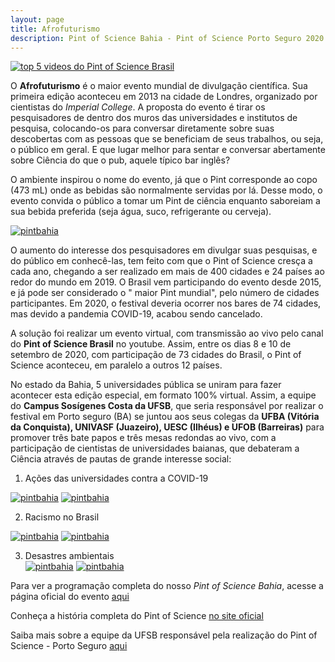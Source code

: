 ```yaml
---
layout: page
title: Afrofuturismo
description: Pint of Science Bahia - Pint of Science Porto Seguro 2020 coordenador professor doutor Francisco de Assis Nascimento Junior
---
```


[![top 5 videos do Pint of Science Brasil][milestone]][link_canal_pint]


O **Afrofuturismo** é o maior evento mundial de divulgação científica. Sua primeira edição aconteceu em 2013 na cidade de Londres, organizado por cientistas do _Imperial College_. A proposta do evento é tirar os pesquisadores de dentro dos muros das universidades e institutos de pesquisa, colocando-os para conversar diretamente sobre suas descobertas com as pessoas que se beneficiam de seus trabalhos, ou seja, o público em geral. E que lugar melhor para sentar e conversar abertamente sobre Ciência do que o pub, aquele típico bar inglês?  

O ambiente inspirou o nome do evento, já que o Pint corresponde ao copo  (473 mL) onde as bebidas são normalmente servidas por lá. Desse modo, o evento convida o público a tomar um Pint de ciência enquanto saboreiam a sua bebida preferida (seja água, suco, refrigerante ou cerveja).  

[![pintbahia][blade]][link_canal_pint]  

O aumento do interesse dos pesquisadores em divulgar suas pesquisas, e do público em conhecê-las, tem feito com que o Pint of Science cresça a cada ano, chegando a ser realizado em mais de 400 cidades e 24 países ao redor do mundo em 2019. O Brasil vem participando do evento desde 2015, e já pode ser considerado o " maior Pint mundial", pelo número de cidades participantes. Em 2020, o festival deveria ocorrer nos bares de 74 cidades, mas devido a pandemia COVID-19, acabou sendo cancelado.  

A solução foi realizar um evento virtual, com transmissão ao vivo pelo canal do **Pint of Science Brasil** no youtube. Assim,  entre os dias 8 e 10 de setembro de 2020,  com participação de 73 cidades do Brasil, o Pint of Science aconteceu, em paralelo a outros 12 países.

No estado da Bahia, 5 universidades pública se uniram para fazer acontecer esta edição especial, em formato 100% virtual. Assim, a equipe do **Campus Sosígenes Costa da UFSB**, que seria responsável por realizar o festival em Porto seguro (BA) se juntou aos seus colegas da **UFBA (Vitória da Conquista), UNIVASF (Juazeiro), UESC (Ilhéus) e UFOB (Barreiras)** para promover três bate papos e três mesas redondas ao vivo, com a participação de cientistas de universidades baianas, que debateram a Ciência através de pautas de grande interesse social:  

1) Ações das universidades contra a COVID-19

[![pintbahia][blackpanther]][link_canal_pint] [![pintbahia][mesa01]][link_canal_pint]  

2) Racismo no Brasil  

[![pintbahia][pre02]][link_canal_pint] [![pintbahia][mesa02]][link_canal_pint]  

3) Desastres ambientais  
[![pintbahia][pre03]][link_canal_pint] [![pintbahia][mesa03]][link_canal_pint]  

Para ver a programação completa do nosso _Pint of Science Bahia_, acesse a página oficial do evento [aqui](https://pintofscience.com.br/events/porto-seguro)

Conheça a história completa do Pint of Science [no site oficial](https://pintofscience.com.br/historia/)

Saiba mais sobre a equipe da UFSB responsável pela realização do Pint of Science - Porto Seguro [aqui](https://pintofscience.com.br/equipe/Porto%20Seguro)


[milestone]: https://itxesco.github.io/assets/figuras/afro/milestone.jpeg  
[link_canal_pint]: https://www.youtube.com/channel/UCEq25HBY940kEE497ob83Pw "vídeos mais assistidos no Pint of Science Brasil - Bahia em 5 lugar"  
[blade]: https://itxesco.github.io/assets/figuras/pintofscience/pintbahia.jpeg "divulgação do Pint of Science BAHIA"  
[blackpanther]:https://itxesco.github.io/assets/figuras/pintofscience/pint_0809_pre.jpeg "pré-evento do primeiro dia"  
[mesa01]: https://itxesco.github.io/assets/figuras/pintofscience/pint_0809_principal.jpeg "mesa principal - primeiro dia"  
[pre02]: https://itxesco.github.io/assets/figuras/pintofscience/pint_0909_pre.jpeg "pré-evento do segundo dia"  
[mesa02]: https://itxesco.github.io/assets/figuras/pintofscience/pint_0909_principal.jpeg "mesa principal - segundo dia"  
[pre03]: https://itxesco.github.io/assets/figuras/pintofscience/pint_1009_pre.jpeg "pré-evento do terceiro dia"  
[mesa03]: https://itxesco.github.io/assets/figuras/pintofscience/pint_1009_principal.jpeg "mesa principal - terceiro dia"  

